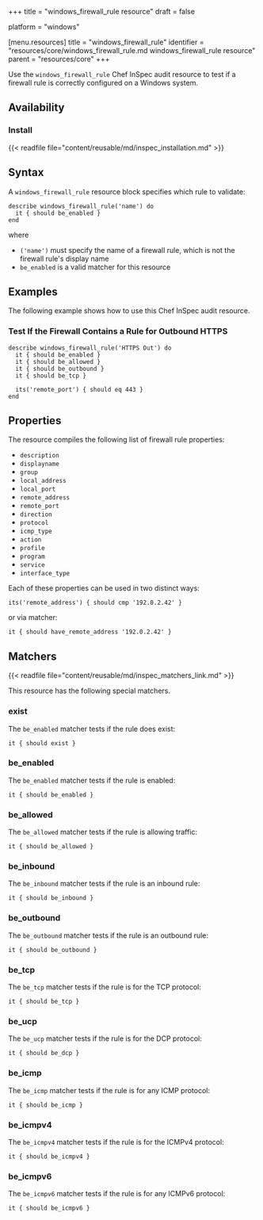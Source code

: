 +++
title = "windows_firewall_rule resource"
draft = false

platform = "windows"

[menu.resources]
    title = "windows_firewall_rule"
    identifier = "resources/core/windows_firewall_rule.md windows_firewall_rule resource"
    parent = "resources/core"
+++

Use the `windows_firewall_rule` Chef InSpec audit resource to test if a firewall rule is correctly configured on a Windows system.

## Availability

### Install

{{< readfile file="content/reusable/md/inspec_installation.md" >}}

## Syntax

A `windows_firewall_rule` resource block specifies which rule to validate:

    describe windows_firewall_rule('name') do
      it { should be_enabled }
    end

where

* `('name')` must specify the name of a firewall rule, which is not the firewall rule's display name
* `be_enabled` is a valid matcher for this resource

## Examples

The following example shows how to use this Chef InSpec audit resource.

### Test If the Firewall Contains a Rule for Outbound HTTPS

    describe windows_firewall_rule('HTTPS Out') do
      it { should be_enabled }
      it { should be_allowed }
      it { should be_outbound }
      it { should be_tcp }

      its('remote_port') { should eq 443 }
    end

## Properties

The resource compiles the following list of firewall rule properties:

* `description`
* `displayname`
* `group`
* `local_address`
* `local_port`
* `remote_address`
* `remote_port`
* `direction`
* `protocol`
* `icmp_type`
* `action`
* `profile`
* `program`
* `service`
* `interface_type`

Each of these properties can be used in two distinct ways:

    its('remote_address') { should cmp '192.0.2.42' }

or via matcher:

    it { should have_remote_address '192.0.2.42' }

## Matchers

{{< readfile file="content/reusable/md/inspec_matchers_link.md" >}}

This resource has the following special matchers.

### exist

The `be_enabled` matcher tests if the rule does exist:

    it { should exist }

### be_enabled

The `be_enabled` matcher tests if the rule is enabled:

    it { should be_enabled }

### be_allowed

The `be_allowed` matcher tests if the rule is allowing traffic:

    it { should be_allowed }

### be_inbound

The `be_inbound` matcher tests if the rule is an inbound rule:

    it { should be_inbound }

### be_outbound

The `be_outbound` matcher tests if the rule is an outbound rule:

    it { should be_outbound }

### be_tcp

The `be_tcp` matcher tests if the rule is for the TCP protocol:

    it { should be_tcp }

### be_ucp

The `be_ucp` matcher tests if the rule is for the DCP protocol:

    it { should be_dcp }

### be_icmp

The `be_icmp` matcher tests if the rule is for any ICMP protocol:

    it { should be_icmp }

### be_icmpv4

The `be_icmpv4` matcher tests if the rule is for the ICMPv4 protocol:

    it { should be_icmpv4 }

### be_icmpv6

The `be_icmpv6` matcher tests if the rule is for any ICMPv6 protocol:

    it { should be_icmpv6 }
